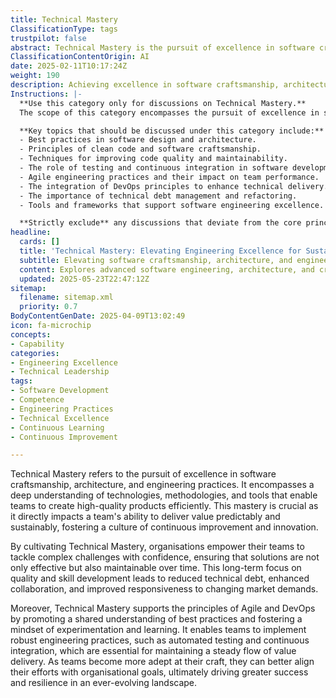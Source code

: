 ```yaml
---
title: Technical Mastery
ClassificationType: tags
trustpilot: false
abstract: Technical Mastery is the pursuit of excellence in software craftsmanship, architecture, and engineering practices, characterised by a profound understanding of relevant technologies, methodologies, and tools. It is essential for teams aiming to deliver high-quality products efficiently and sustainably, as it directly influences their ability to provide predictable value. By fostering Technical Mastery, organisations enable their teams to confidently address complex challenges, ensuring that solutions are both effective and maintainable over time. This focus on quality and skill development not only reduces technical debt but also enhances collaboration and responsiveness to market changes. Furthermore, Technical Mastery aligns with the principles of Agile and DevOps by encouraging a shared understanding of best practices and nurturing a culture of experimentation and learning. It facilitates the implementation of robust engineering practices, such as automated testing and continuous integration, which are vital for maintaining a consistent flow of value delivery. As teams refine their skills, they can better align their efforts with organisational objectives, ultimately contributing to greater success and resilience in a rapidly changing environment.
ClassificationContentOrigin: AI
date: 2025-02-11T10:17:24Z
weight: 190
description: Achieving excellence in software craftsmanship, architecture, and engineering practices.
Instructions: |-
  **Use this category only for discussions on Technical Mastery.**  
  The scope of this category encompasses the pursuit of excellence in software craftsmanship, architecture, and engineering practices. It focuses on the methodologies, principles, and practices that contribute to high-quality software development and delivery.

  **Key topics that should be discussed under this category include:**
  - Best practices in software design and architecture.
  - Principles of clean code and software craftsmanship.
  - Techniques for improving code quality and maintainability.
  - The role of testing and continuous integration in software development.
  - Agile engineering practices and their impact on team performance.
  - The integration of DevOps principles to enhance technical delivery.
  - The importance of technical debt management and refactoring.
  - Tools and frameworks that support software engineering excellence.

  **Strictly exclude** any discussions that deviate from the core principles of software craftsmanship, such as project management strategies unrelated to technical practices, business agility concepts without a technical focus, or general discussions on team dynamics that do not address engineering excellence.
headline:
  cards: []
  title: 'Technical Mastery: Elevating Engineering Excellence for Sustainable Value Delivery'
  subtitle: Elevating software craftsmanship, architecture, and engineering practices to deliver sustainable, high-quality solutions through continuous learning and technical excellence
  content: Explores advanced software engineering, architecture, and craftsmanship, including code quality, automation, continuous integration, test-driven development, technical debt reduction, and sustainable delivery. Emphasises skill development, effective collaboration, and adaptive problem-solving to ensure maintainable, high-value solutions in complex, evolving environments.
  updated: 2025-05-23T22:47:12Z
sitemap:
  filename: sitemap.xml
  priority: 0.7
BodyContentGenDate: 2025-04-09T13:02:49
icon: fa-microchip
concepts:
- Capability
categories:
- Engineering Excellence
- Technical Leadership
tags:
- Software Development
- Competence
- Engineering Practices
- Technical Excellence
- Continuous Learning
- Continuous Improvement

---
```

Technical Mastery refers to the pursuit of excellence in software craftsmanship, architecture, and engineering practices. It encompasses a deep understanding of technologies, methodologies, and tools that enable teams to create high-quality products efficiently. This mastery is crucial as it directly impacts a team's ability to deliver value predictably and sustainably, fostering a culture of continuous improvement and innovation.

By cultivating Technical Mastery, organisations empower their teams to tackle complex challenges with confidence, ensuring that solutions are not only effective but also maintainable over time. This long-term focus on quality and skill development leads to reduced technical debt, enhanced collaboration, and improved responsiveness to changing market demands. 

Moreover, Technical Mastery supports the principles of Agile and DevOps by promoting a shared understanding of best practices and fostering a mindset of experimentation and learning. It enables teams to implement robust engineering practices, such as automated testing and continuous integration, which are essential for maintaining a steady flow of value delivery. As teams become more adept at their craft, they can better align their efforts with organisational goals, ultimately driving greater success and resilience in an ever-evolving landscape.
